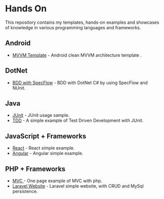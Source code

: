 # Hands On

This repository contains my templates, hands-on examples and showcases of knowledge in various programming languages and frameworks.

## Android
* [MVVM Template](https://github.com/pablokintopp/Portfolio/tree/master/Android/MVVM_Template) - Android clean MVVM architecture template .

## DotNet
* [BDD with SpecFlow](https://github.com/pablokintopp/Examples/tree/master/DotNet/BDD%20with%20SpecFlow/BDDBasketDemo) - BDD with DotNet C# by using SpecFlow and NUnit.

## Java
* [JUnit](https://github.com/pablokintopp/Examples/tree/master/java/JUnitExample) - JUnit usage sample.
* [TDD](https://github.com/pablokintopp/Examples/tree/master/java/TDD) - A simple example of Test Driven Development with JUnit.

## JavaScript + Frameworks
* [React](https://github.com/pablokintopp/Examples/tree/master/JavaScript%20Frameworks/first_app_react) - React simple example.
* [Angular](https://github.com/pablokintopp/Examples/tree/master/JavaScript%20Frameworks/store-pablo) - Angular simple example.

## PHP + Frameworks
* [ MVC ](https://github.com/pablokintopp/Examples/tree/master/PHP/BasicExampleMVC) - One page example of MVC with php.
* [Laravel Website](https://github.com/pablokintopp/Examples/tree/master/PHP/Iniciando_com_Laravel) - Laravel simple website, with CRUD and MySql persistence. 


